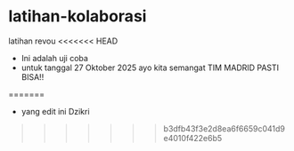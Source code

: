 # latihan-kolaborasi
latihan revou
<<<<<<< HEAD

- Ini adalah uji coba
- untuk tanggal 27 Oktober 2025
ayo kita semangat
TIM MADRID PASTI BISA!!

=======
- yang edit ini Dzikri
>>>>>>> b3dfb43f3e2d8ea6f6659c041d9e4010f422e6b5
